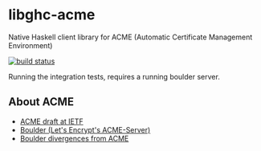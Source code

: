 # libghc-acme

Native Haskell client library for ACME (Automatic Certificate Management
Environment)

[![build status](https://git.hemio.de/hemio/libghc-acme/badges/master/build.svg)](https://git.hemio.de/hemio/libghc-acme/commits/master)

Running the integration tests, requires a running boulder server.

## About ACME

- [ACME draft at IETF](https://datatracker.ietf.org/doc/draft-ietf-acme-acme)
- [Boulder (Let's Encrypt's ACME-Server)](https://github.com/letsencrypt/boulder)
- [Boulder divergences from ACME](https://github.com/letsencrypt/boulder/blob/release/docs/acme-divergences.md)

